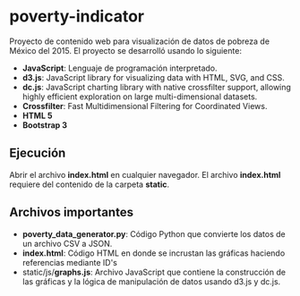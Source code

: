 # poverty-indicator
Proyecto de contenido web para visualización de datos de pobreza de México del 2015.
El proyecto se desarrolló usando lo siguiente:

- **JavaScript**: Lenguaje de programación interpretado.
- **d3.js**: JavaScript library for visualizing data with HTML, SVG, and CSS.
- **dc.js**: JavaScript charting library with native crossfilter support, allowing highly efficient exploration on large multi-dimensional datasets.
- **Crossfilter**: Fast Multidimensional Filtering for Coordinated Views.
- **HTML 5**
- **Bootstrap 3**
## Ejecución
Abrir el archivo **index.html** en cualquier navegador.
El archivo **index.html** requiere del contenido de la carpeta **static**.

## Archivos importantes
- **poverty_data_generator.py**:
Código Python que convierte los datos de un archivo CSV a JSON.
- **index.html**: Código HTML en donde se incrustan las gráficas haciendo referencias mediante ID's
- static/js/**graphs.js**: Archivo JavaScript que contiene la construcción de las gráficas y la lógica de manipulación de
datos usando d3.js y dc.js. 
